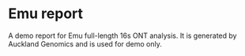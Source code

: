 # Emu report 
A demo report for Emu full-length 16s ONT analysis. 
It is generated by Auckland Genomics and is used for demo only.
